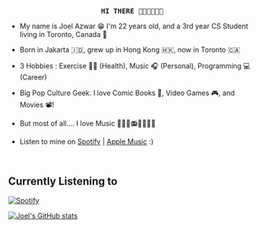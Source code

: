  <p style="text-align: center;font-family:monospace;font-weight:900;">HI THERE 😵‍💫😵‍💫😵‍💫</p>

* My name is Joel Azwar 😁 I'm 22 years old, and a 3rd year CS Student living in Toronto, Canada 🍁

* Born in Jakarta 🇮🇩, grew up in Hong Kong 🇭🇰, now in Toronto 🇨🇦

* 3 Hobbies : Exercise 🏋️‍♂️ (Health), Music 🎧 (Personal), Programming 💻 (Career)

* Big Pop Culture Geek. I love Comic Books 📕, Video Games 🎮, and Movies 📽️!

* But most of all.... I love Music 🎵🎶🎸📻🎹🎸🎺🎻

* Listen to mine on [Spotify](https://open.spotify.com/artist/3xljo6K6D0xcncseff9h7a?si=DCA2LXGCSF2h_JPzo9pOyg) | [Apple Music](https://music.apple.com/artist/blujazz/1546143629) :)


<br>

## Currently Listening to
[![Spotify](https://jazwar-spotify.vercel.app/api/spotify)](https://open.spotify.com/user/USER_NAME)


[![Joel's GitHub stats](https://github-readme-stats.vercel.app/api?username=joelazwar&showicons=true&theme=tokyonight)](https://github.com/joelazwar/github-readme-stats)

